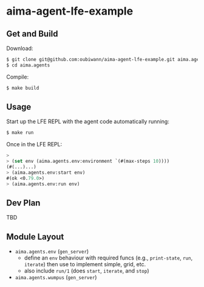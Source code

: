 # aima-agent-lfe-example

## Get and Build

Download:

```bash
$ git clone git@github.com:oubiwann/aima-agent-lfe-example.git aima.agents
$ cd aima.agents
```

Compile:

```bash
$ make build
```


## Usage

Start up the LFE REPL with the agent code automatically running:

```bash
$ make run
```

Once in the LFE REPL:

```cl
>
> (set env (aima.agents.env:environment `(#(max-steps 10))))
(#(...)...)
> (aima.agents.env:start env)
#(ok <0.79.0>)
> (aima.agents.env:run env)
```


## Dev Plan

TBD

## Module Layout

* ``aima.agents.env`` (``gen_server``)
  * define an ``env`` behaviour with required funcs (e.g., ``print-state``, ``run``, ``iterate``) then use to implement simple, grid, etc.
  * also include ``run/1`` (does ``start``, ``iterate``, and ``stop``)
* ``aima.agents.wumpus`` (``gen_server``)

